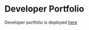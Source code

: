 # Developer Portfolio

Developer portfolio is deployed [here](https://mackmiller.github.io/dev-portfolio/)